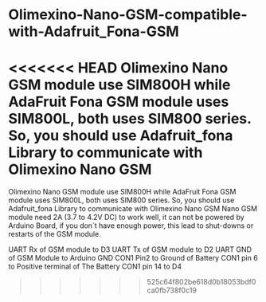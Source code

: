 # Olimexino-Nano-GSM-compatible-with-Adafruit_Fona-GSM
<<<<<<< HEAD
Olimexino Nano GSM module use SIM800H while AdaFruit Fona GSM module uses SIM800L, both uses SIM800 series. So, you should use Adafruit_fona Library to communicate with Olimexino Nano GSM
=======
Olimexino Nano GSM module use SIM800H while AdaFruit Fona GSM module uses SIM800L, both uses SIM800 series.
So, you should use Adafruit_fona Library to communicate with Olimexino Nano GSM
Nano GSM module need 2A (3.7 to 4.2V DC) to  work well, it can not be powered by Arduino Board, if you don`t have enough power, 
this lead to shut-downs or restarts of the GSM module.


UART Rx of GSM module to  D3
UART Tx of GSM module to D2
UART GND of GSM Module to Arduino GND
CON1 Pin2 to Ground of Battery 
CON1 pin 6 to Positive terminal of The Battery
CON1 pin 14 to D4



>>>>>>> 525c64f802be618d0b18053bdf0ca0fb738f0c19
